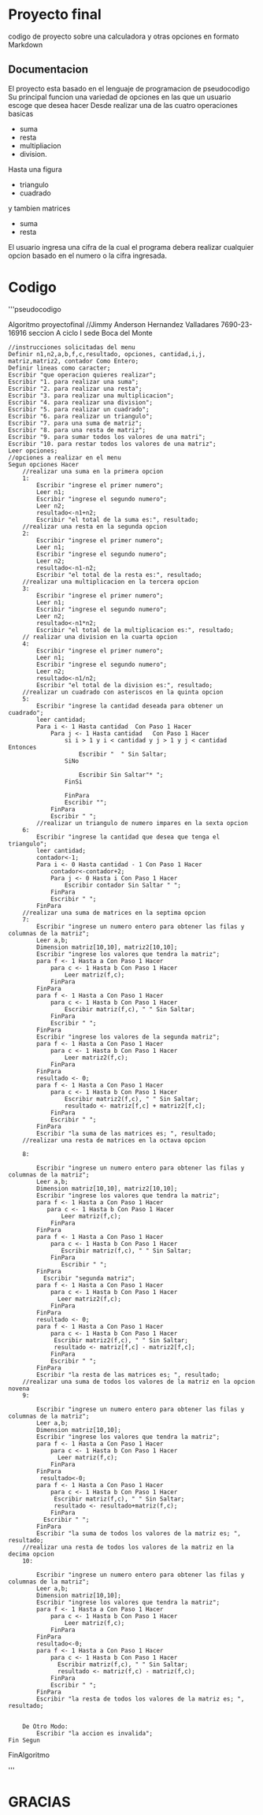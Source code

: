# Proyecto final

codigo de proyecto sobre una calculadora y otras opciones en formato Markdown

## Documentacion

El proyecto esta basado en el lenguaje de programacion de pseudocodigo 
Su principal funcion una variedad de opciones en las que un usuario escoge que desea hacer
Desde realizar una de las cuatro operaciones basicas 
* suma
* resta
* multipliacion
* division.

Hasta una figura 
* triangulo  
* cuadrado 

y tambien matrices
* suma
* resta

El usuario ingresa una cifra de la cual el programa debera realizar cualquier opcion basado en el numero o la cifra ingresada.

# Codigo

'''pseudocodigo

Algoritmo proyectofinal
	//Jimmy Anderson Hernandez Valladares 7690-23-16916 seccion A ciclo I sede Boca del Monte
	
	//instrucciones solicitadas del menu
	Definir n1,n2,a,b,f,c,resultado, opciones, cantidad,i,j, matriz,matriz2, contador Como Entero;
	Definir lineas como caracter;
	Escribir "que operacion quieres realizar";
	Escribir "1. para realizar una suma";
	Escribir "2. para realizar una resta";
	Escribir "3. para realizar una multiplicacion";
	Escribir "4. para realizar una division";
	Escribir "5. para realizar un cuadrado";
	Escribir "6. para realizar un triangulo";
	Escribir "7. para una suma de matriz";
	Escribir "8. para una resta de matriz";
	Escribir "9. para sumar todos los valores de una matri";
	Escribir "10. para restar todos los valores de una matriz";
	Leer opciones;
	//opciones a realizar en el menu
	Segun opciones Hacer
		//realizar una suma en la primera opcion
		1:
			Escribir "ingrese el primer numero";
			Leer n1;
			Escribir "ingrese el segundo numero";
			Leer n2;
			resultado<-n1+n2;
			Escribir "el total de la suma es:", resultado;
		//realizar una resta en la segunda opcion
		2:
			Escribir "ingrese el primer numero";
			Leer n1;
			Escribir "ingrese el segundo numero";
			Leer n2;
			resultado<-n1-n2;
			Escribir "el total de la resta es:", resultado;
		//realizar una multiplicacion en la tercera opcion
		3:
			Escribir "ingrese el primer numero";
			Leer n1;
			Escribir "ingrese el segundo numero";
			Leer n2;
			resultado<-n1*n2;
			Escribir "el total de la multiplicacion es:", resultado;
		// realizar una division en la cuarta opcion
		4:
			Escribir "ingrese el primer numero";
			Leer n1;
			Escribir "ingrese el segundo numero";
			Leer n2;
			resultado<-n1/n2;
			Escribir "el total de la division es:", resultado;
		//realizar un cuadrado con asteriscos en la quinta opcion
		5:
			Escribir "ingrese la cantidad deseada para obtener un cuadrado";
			leer cantidad;
			Para i <- 1 Hasta cantidad  Con Paso 1 Hacer
				Para j <- 1 Hasta cantidad   Con Paso 1 Hacer
					si i > 1 y i < cantidad y j > 1 y j < cantidad Entonces
						Escribir "  " Sin Saltar;
					SiNo
						
						Escribir Sin Saltar"* ";
					FinSi
					
					FinPara
					Escribir "";
				FinPara
				Escribir " ";
			//realizar un triangulo de numero impares en la sexta opcion
		6:
			Escribir "ingrese la cantidad que desea que tenga el triangulo";
			leer cantidad;
			contador<-1;
			Para i <- 0 Hasta cantidad - 1 Con Paso 1 Hacer
				contador<-contador+2;
				Para j <- 0 Hasta i Con Paso 1 Hacer
					Escribir contador Sin Saltar " ";
				FinPara
				Escribir " ";
			FinPara
		//realizar una suma de matrices en la septima opcion
		7:
			Escribir "ingrese un numero entero para obtener las filas y columnas de la matriz";
			Leer a,b;
			Dimension matriz[10,10], matriz2[10,10];
			Escribir "ingrese los valores que tendra la matriz";
			para f <- 1 Hasta a Con Paso 1 Hacer
				para c <- 1 Hasta b Con Paso 1 Hacer
					Leer matriz(f,c);
				FinPara
			FinPara
			para f <- 1 Hasta a Con Paso 1 Hacer
				para c <- 1 Hasta b Con Paso 1 Hacer
					Escribir matriz(f,c), " " Sin Saltar;
				FinPara
				Escribir " ";
			FinPara
			Escribir "ingrese los valores de la segunda matriz";
			para f <- 1 Hasta a Con Paso 1 Hacer
				para c <- 1 Hasta b Con Paso 1 Hacer
					Leer matriz2(f,c);
				FinPara
			FinPara
			resultado <- 0;
			para f <- 1 Hasta a Con Paso 1 Hacer
				para c <- 1 Hasta b Con Paso 1 Hacer
					Escribir matriz2(f,c), " " Sin Saltar;
					resultado <- matriz[f,c] + matriz2[f,c];
				FinPara
				Escribir " ";
			FinPara
			Escribir "la suma de las matrices es; ", resultado;
		//realizar una resta de matrices en la octava opcion
			
	    8:
		
		    Escribir "ingrese un numero entero para obtener las filas y columnas de la matriz";
		    Leer a,b;
		    Dimension matriz[10,10], matriz2[10,10];
		    Escribir "ingrese los valores que tendra la matriz";
		    para f <- 1 Hasta a Con Paso 1 Hacer
			   para c <- 1 Hasta b Con Paso 1 Hacer
				   Leer matriz(f,c);
			    FinPara
		    FinPara
			para f <- 1 Hasta a Con Paso 1 Hacer
			    para c <- 1 Hasta b Con Paso 1 Hacer
				   Escribir matriz(f,c), " " Sin Saltar;
			    FinPara
			       Escribir " ";
		    FinPara
		      Escribir "segunda matriz";
		    para f <- 1 Hasta a Con Paso 1 Hacer
			    para c <- 1 Hasta b Con Paso 1 Hacer
				  Leer matriz2(f,c);
			    FinPara
		    FinPara
		    resultado <- 0;
		    para f <- 1 Hasta a Con Paso 1 Hacer
			    para c <- 1 Hasta b Con Paso 1 Hacer
				 Escribir matriz2(f,c), " " Sin Saltar;
				 resultado <- matriz[f,c] - matriz2[f,c];
			    FinPara
			    Escribir " ";
		    FinPara
		    Escribir "la resta de las matrices es; ", resultado;
		//realizar una suma de todos los valores de la matriz en la opcion novena
	    9:
		
			Escribir "ingrese un numero entero para obtener las filas y columnas de la matriz";
			Leer a,b;
			Dimension matriz[10,10];
		    Escribir "ingrese los valores que tendra la matriz";
		    para f <- 1 Hasta a Con Paso 1 Hacer
			    para c <- 1 Hasta b Con Paso 1 Hacer
				  Leer matriz(f,c);
			    FinPara
		    FinPara
		     resultado<-0;
		    para f <- 1 Hasta a Con Paso 1 Hacer
			    para c <- 1 Hasta b Con Paso 1 Hacer
				 Escribir matriz(f,c), " " Sin Saltar;
				 resultado <- resultado+matriz(f,c);	
			    FinPara
			  Escribir " ";
		    FinPara
			Escribir "la suma de todos los valores de la matriz es; ", resultado;
		//realizar una resta de todos los valores de la matriz en la decima opcion
		10:
			
			Escribir "ingrese un numero entero para obtener las filas y columnas de la matriz";
			Leer a,b;
			Dimension matriz[10,10];
		    Escribir "ingrese los valores que tendra la matriz";
		    para f <- 1 Hasta a Con Paso 1 Hacer
			    para c <- 1 Hasta b Con Paso 1 Hacer
					Leer matriz(f,c);
			    FinPara
		    FinPara
			resultado<-0;
		    para f <- 1 Hasta a Con Paso 1 Hacer
			    para c <- 1 Hasta b Con Paso 1 Hacer
				  Escribir matriz(f,c), " " Sin Saltar;
				  resultado <- matriz(f,c) - matriz(f,c);	
			    FinPara
				Escribir " ";
		    FinPara
			Escribir "la resta de todos los valores de la matriz es; ", resultado;
		
			
		De Otro Modo:
			Escribir "la accion es invalida";
	Fin Segun
	

	
FinAlgoritmo

'''

# GRACIAS
